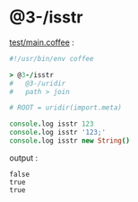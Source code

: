 [‼️]: ✏️README.mdt

# @3-/isstr

[test/main.coffee](./test/main.coffee) :

```coffee
#!/usr/bin/env coffee

> @3-/isstr
#   @3-/uridir
#   path > join

# ROOT = uridir(import.meta)

console.log isstr 123
console.log isstr '123;'
console.log isstr new String()
```

output :

```
false
true
true
```
